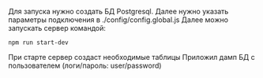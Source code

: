 Для запуска нужно создать БД Postgresql.
Далее нужно указать параметры подключения в ./config/config.global.js
Далее можно запускать сервер командой:
```
npm run start-dev
```
При старте сервер создаст необходимые таблицы
Приложил дамп БД с пользователем (логи/пароль: user/password)
